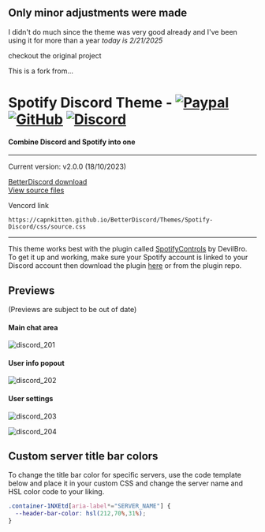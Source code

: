 ## Only minor adjustments were made
 I didn't do much since the theme was very good already and I've been using it for more than a year *today is 2/21/2025*

 
checkout the original project 

This is a fork from...

# Spotify Discord Theme - [![Paypal][paypal-logo]][paypal-url] [![GitHub][github-logo]][github-url] [![Discord][discord-logo]][discord-url]
#### Combine Discord and Spotify into one
<hr>

Current version: v2.0.0 (18/10/2023)

[BetterDiscord download](https://betterdiscord.app/theme/Spotify%20Discord)
<br>
[View source files](https://github.com/CapnKitten/BetterDiscord/tree/master/Themes/Spotify-Discord)

Vencord link
```
https://capnkitten.github.io/BetterDiscord/Themes/Spotify-Discord/css/source.css
```

<hr>

This theme works best with the plugin called [SpotifyControls](https://github.com/mwittrien/BetterDiscordAddons/tree/master/Plugins/SpotifyControls) by DevilBro. To get it up and working, make sure your Spotify account is linked to your Discord account then download the plugin [here](https://github.com/mwittrien/BetterDiscordAddons/tree/master/Plugins/SpotifyControls) or from the plugin repo.

## Previews

(Previews are subject to be out of date)

#### Main chat area

![discord_201](https://github.com/CapnKitten/Spotify-Discord/assets/4013216/b182452c-785d-42b2-9115-361faace562e)

#### User info popout

![discord_202](https://github.com/CapnKitten/Spotify-Discord/assets/4013216/c67b6d2d-71ea-47fd-a972-68ca620c5c08)

#### User settings

![discord_203](https://github.com/CapnKitten/Spotify-Discord/assets/4013216/19c44b12-1bc7-45b8-b333-2fd7843999cd)

![discord_204](https://github.com/CapnKitten/Spotify-Discord/assets/4013216/99f6d683-6837-456b-9a1a-7fa5e9a17b1a)

## Custom server title bar colors
To change the title bar color for specific servers, use the code template below and place it in your custom CSS and change the server name and HSL color code to your liking.
```css
.container-1NXEtd[aria-label*="SERVER_NAME"] {
  --header-bar-color: hsl(212,70%,31%);
}
```

[paypal-logo]: https://img.shields.io/static/v1?label=PayPal&message=Donate&style=flat&logo=paypal&color=blue
[paypal-url]: https://paypal.me/capnkitten

[github-logo]: https://img.shields.io/static/v1?label=GitHub&message=Sponsor&style=flat&logo=github&color=black
[github-url]: https://github.com/sponsors/CapnKitten

[discord-logo]: https://img.shields.io/static/v1?label=Discord&message=Server&style=flat&logo=discord&color=blue
[discord-url]: https://discord.gg/jzJkA6Z
